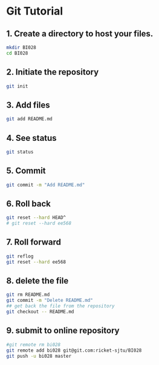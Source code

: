 
# Git Tutorial

## 1. Create a directory to host your files.
```bash
mkdir BI028
cd BI028
```

## 2. Initiate the repository
```bash
git init
```

## 3. Add files
```bash
git add README.md
```

## 4. See status
```bash
git status
```

## 5. Commit
```bash
git commit -m "Add README.md"
```

## 6. Roll back
```bash
git reset --hard HEAD^
# git reset --hard ee568
```

## 7. Roll forward
```bash
git reflog
git reset --hard ee568
```


## 8. delete the file
```bash
git rm README.md
git commit -m "Delete README.md"
## get back the file from the repository
git checkout -- README.md
```

## 9. submit to online repository
```bash
#git remote rm bi028
git remote add bi028 git@git.com:ricket-sjtu/BI028
git push -u bi028 master
```
